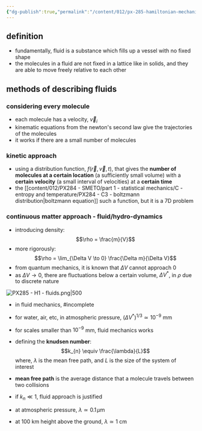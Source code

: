 ```yaml
---
{"dg-publish":true,"permalink":"/content/012/px-285-hamiltonian-mechanics-and-fluid-dynamics/term-2-fluid-dynamics/h-introduction-to-fluids/px-285-h1-fluids/","noteIcon":"1","created":"2025-01-09T14:14:03.983+00:00","updated":"2025-01-09T14:37:39.656+00:00"}
---
```


## definition
- fundamentally, fluid is a substance which fills up a vessel with no fixed shape
- the molecules in a fluid are not fixed in a lattice like in solids, and they are able to move freely relative to each other
## methods of describing fluids
### considering every molecule
- each molecule has a velocity, $\vec v_{i}$
- kinematic equations from the newton's second law give the trajectories of the molecules
- it works if there are a small number of molecules
### kinetic approach
- using a distribution function, $f(\vec r, \vec v, t)$, that gives the **number of molecules at a certain location** (a sufficiently small volume)  with a **certain velocity** (a small interval of velocities) at a **certain time**
- the [[content/012/PX284 - SMETO/part 1 - statistical mechanics/C - entropy and temperature/PX284 - C3 - boltzmann distribution\|boltzmann equation]] such a function, but it is a 7D problem
### continuous matter approach - fluid/hydro-dynamics
- introducing density:
$$\rho = \frac{m}{V}$$
- more rigorously:
$$\rho = \lim_{\Delta V \to 0} \frac{\Delta m}{\Delta V}$$
- from quantum mechanics, it is known that $\Delta V$ cannot approach 0
- as ${} \Delta V \to 0$, there are fluctuations below a certain volume, $\Delta V^{*}$, in $\rho$ due to discrete nature

![PX285 - H1 - fluids.png|500](/img/user/pics/PX285%20-%20H1%20-%20fluids.png)

- in fluid mechanics, #incomplete 
- for water, air, etc, in atmospheric pressure, $(\Delta V^{*})^{1/3} \simeq 10^{-9}$ mm
- for scales smaller than $10^{-9}$ mm, fluid mechanics works

- defining the **knudsen number**:
$$k_{n} \equiv \frac{\lambda}{L}$$
	where, $\lambda$  is the mean free path, and $L$ is the size of the system of interest
- **mean free path** is the average distance that a molecule travels between two collisions

- if $k_{n}\ll 1$, fluid approach is justified 

- at atmospheric pressure, $\lambda \simeq 0.1\,\mu$m
- at $100$ km height above the ground, $\lambda \simeq 1$ cm
